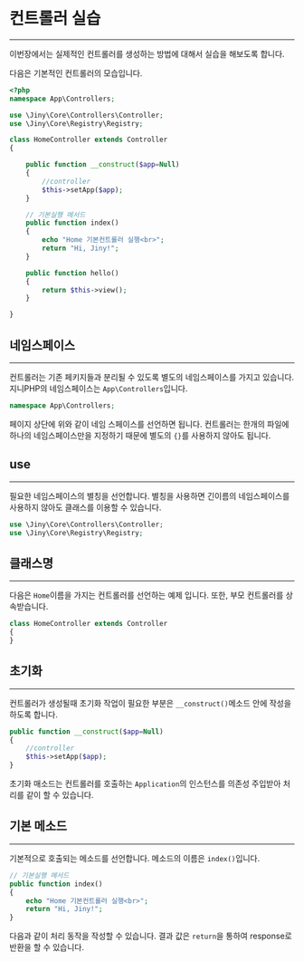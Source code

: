 # 컨트롤러 실습
---
이번장에서는 실제적인 컨트롤러를 생성하는 방법에 대해서 실습을 해보도록 합니다.

다음은 기본적인 컨트롤러의 모습입니다.

```php
<?php
namespace App\Controllers;

use \Jiny\Core\Controllers\Controller;
use \Jiny\Core\Registry\Registry;

class HomeController extends Controller
{

    public function __construct($app=Null)
    {
        //controller
        $this->setApp($app);
    }

    // 기본실행 메서드
    public function index()
    {
        echo "Home 기본컨트롤러 실행<br>";
        return "Hi, Jiny!";
    }

    public function hello()
    { 
        return $this->view();      
    }

}
```

## 네임스페이스
---
컨트롤러는 기존 페키지들과 분리될 수 있도록 별도의 네임스페이스를 가지고 있습니다. 지니PHP의 네임스페이스는 `App\Controllers`입니다.

```php
namespace App\Controllers;
```

페이지 상단에 위와 같이 네임 스페이스를 선언하면 됩니다. 컨트롤러는 한개의 파일에 하나의 네임스페이스만을 지정하기 때문에 별도의 `{}`를 사용하지 않아도 됩니다.

## use
---
필요한 네임스페이스의 별칭을 선언합니다. 별칭을 사용하면 긴이름의 네임스페이스를 사용하지 않아도 클래스를 이용할 수 있습니다.

```php
use \Jiny\Core\Controllers\Controller;
use \Jiny\Core\Registry\Registry;
```

## 클래스명
---
다음은 `Home`이름을 가지는 컨트롤러를 선언하는 예제 입니다. 또한, 부모 컨트롤러를 상속받습니다.

```php
class HomeController extends Controller
{
}
```

## 초기화
---
컨트롤러가 생성될때 초기화 작업이 필요한 부분은 `__construct()`메소드 안에 작성을 하도록 합니다.

```php
public function __construct($app=Null)
{
    //controller
    $this->setApp($app);
}
```

초기화 매소드는 컨트롤러를 호출하는 `Application`의 인스턴스를 의존성 주입받아 처리를 같이 할 수 있습니다.

## 기본 메소드
---
기본적으로 호출되는 메소드를 선언합니다. 메소드의 이름은 `index()`입니다.

```php
// 기본실행 메서드
public function index()
{
    echo "Home 기본컨트롤러 실행<br>";
    return "Hi, Jiny!";
}
```
다음과 같이 처리 동작을 작성할 수 있습니다. 결과 값은 `return`을 통하여 response로 반환을 할 수 있습니다.
